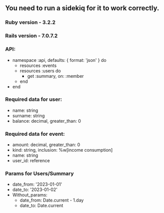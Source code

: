 ## You need to run a sidekiq for it to work correctly.
### Ruby version - 3.2.2
### Rails version - 7.0.7.2

### API:
* namespace :api, defaults: { format: 'json' } do
  + resources :events
  + resources :users do
     + get :summary, on: :member
  + end
* end

### Required data for user:
* name: string
* surname: string
* balance: decimal, greater_than: 0

### Required data for event:
* amount: decimal, greater_than: 0
* kind: string, inclusion: %w[income consumption]
* name: string
* user_id: reference

### Params for Users/Summary
* date_from: '2023-01-01'
* date_to: '2023-01-02'
* Without_params:
  + date_from: Date.current - 1.day
  + date_to: Date.current